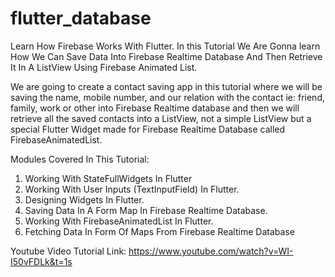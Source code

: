 # flutter_database

Learn How Firebase Works With Flutter. In this Tutorial We Are Gonna learn How We Can Save Data Into Firebase Realtime Database And Then Retrieve It In A ListView Using Firebase Animated List.  

We are going to create a contact saving app in this tutorial where we will be saving the name, mobile number, and our relation with the contact ie: friend, family, work or other into Firebase Realtime database and then we will retrieve all the saved contacts into a ListView, not a simple ListView but a special Flutter Widget made for Firebase Realtime Database called FirebaseAnimatedList. 

Modules Covered In This Tutorial:
1. Working With StateFullWidgets In Flutter
2. Working With User Inputs (TextInputField) In Flutter.
3. Designing Widgets In Flutter.
4. Saving Data In A Form Map In Firebase Realtime Database.
5. Working With FirebaseAnimatedList In Flutter.
6. Fetching Data In Form Of Maps From Firebase Realtime Database

Youtube Video Tutorial Link:
https://www.youtube.com/watch?v=WI-I50vFDLk&t=1s
